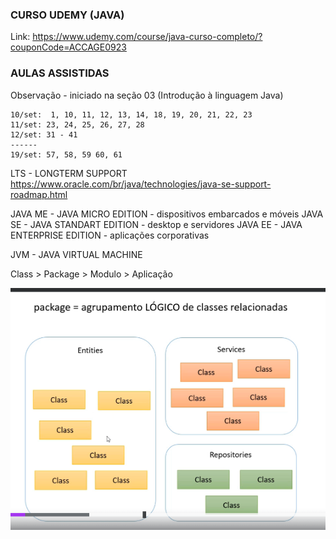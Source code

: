 ### CURSO UDEMY (JAVA)

Link: https://www.udemy.com/course/java-curso-completo/?couponCode=ACCAGE0923

### AULAS ASSISTIDAS
Observação - iniciado na seção 03 (Introdução à linguagem Java)
```
10/set:  1, 10, 11, 12, 13, 14, 18, 19, 20, 21, 22, 23
11/set: 23, 24, 25, 26, 27, 28
12/set: 31 - 41
------
19/set: 57, 58, 59 60, 61
```

LTS - LONGTERM SUPPORT
https://www.oracle.com/br/java/technologies/java-se-support-roadmap.html

JAVA ME - JAVA MICRO EDITION - dispositivos embarcados e móveis
JAVA SE - JAVA STANDART EDITION - desktop e servidores
JAVA EE - JAVA ENTERPRISE EDITION - aplicações corporativas

JVM - JAVA VIRTUAL MACHINE

Class > Package > Modulo > Aplicação

![alt text](image.png)